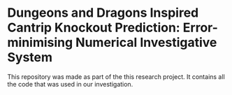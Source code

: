 # Dungeons and Dragons Inspired Cantrip Knockout Prediction: Error-minimising Numerical Investigative System 

This repository was made as part of the this research project. It contains all the code that was used in our investigation. 
